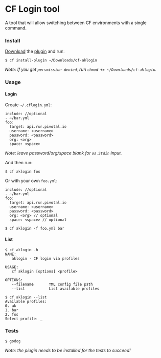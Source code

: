 # CF Login tool

A tool that will allow switching between CF environments with a single command. 


### Install

[Download](https://bitbucket.org/armakuni/cf-aklogin/downloads/) the [plugin](https://bitbucket.org/armakuni/cf-aklogin/downloads/cf-aklogin) and run:
 
    $ cf install-plugin ~/Downloads/cf-aklogin
    
_Note: If you get `persmission denied`, run `chmod +x ~/Downloads/cf-aklogin`._

### Usage

#### Login

Create `~/.cflogin.yml`:
    
    include: //optional
    - ~/bar.yml
    foo:
      target: api.run.pivotal.io
      username: <username>
      password: <password>
      org: <org>
      space: <space>

_Note: leave password/org/space blank for `os.Stdin` input._

And then run:
    
    $ cf aklogin foo 

Or with your own `foo.yml`:

    include: //optional
    - ~/bar.yml
    foo:
      target: api.run.pivotal.io
      username: <username>
      password: <password>
      org: <org> // optional
      space: <space> // optional

    $ cf aklogin -f foo.yml bar

#### List

    $ cf aklogin -h
    NAME:
       aklogin - CF login via profiles
    
    USAGE:
       cf aklogin [options] <profile>
    
    OPTIONS:
       --filename       YML config file path
       --list           List available profiles

    $ cf aklogin --list
    Available profiles:
    0. ak
    1. bar    
    2. foo
    Select profile: _
        
### Tests

    $ godog

_Note: the plugin needs to be installed for the tests to succeed!_
